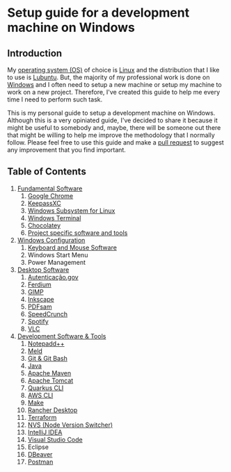 # Setup guide for a development machine on Windows

## Introduction

My [operating system (OS)](https://en.wikipedia.org/wiki/Operating_system) of choice is [Linux](https://en.wikipedia.org/wiki/Linux) and the distribution that I like to use is [Lubuntu](https://lubuntu.me). But, the majority of my professional work is done on [Windows](https://www.microsoft.com/en-us/windows) and I often need to setup a new machine or setup my machine to work on a new project. Therefore, I've created this guide to help me every time I need to perform such task.

This is my personal guide to setup a development machine on Windows. Although this is a very opiniated guide, I've decided to share it because it might be useful to somebody and, maybe, there will be someone out there that might be willing to help me improve the methodology that I normally follow. Please feel free to use this guide and make a [pull request](https://docs.github.com/en/pull-requests/collaborating-with-pull-requests/proposing-changes-to-your-work-with-pull-requests/about-pull-requests) to suggest any improvement that you find important.

## Table of Contents

1. [Fundamental Software](./1-fundamental-software.md)
    1. [Google Chrome](./1-fundamental-software.md#11-google-chrome)
    2. [KeepassXC](./1-fundamental-software.md#12-keepassxc)
    3. [Windows Subsystem for Linux](./1-fundamental-software.md#13-windows-subsystem-for-linux)
    4. [Windows Terminal](./1-fundamental-software.md#14-windows-terminal)
    5. [Chocolatey](./1-fundamental-software.md#15-chocolatey)
    6. [Project specific software and tools](./1-fundamental-software.md#16-project-specific-software-and-tools)
2. [Windows Configuration](./2-windows-configuration.md)
    1. [Keyboard and Mouse Software](./2-windows-configuration.md#21-keyboard-and-mouse-software)
    2. Windows Start Menu
    3. Power Management
3. [Desktop Software](./3-desktop-software.md)
    1. [Autenticação.gov](./3-desktop-software.md#31-autenticaçãogov)
    2. [Ferdium](./3-desktop-software.md#32-ferdium)
    3. [GIMP](./3-desktop-software.md#33-gimp)
    4. [Inkscape](./3-desktop-software.md#34-inkscape)
    5. [PDFsam](./3-desktop-software.md#35-pdfsam)
    6. [SpeedCrunch](3-desktop-software.md#36-speedcrunch)
    7. [Spotify](./3-desktop-software.md#37-spotify)
    8. [VLC](./3-desktop-software.md#38-vlc)
4. [Development Software & Tools](./4-development-software-and-tools.md)
    1. [Notepadd++](./4-development-software-and-tools.md#41-notepad)
    2. [Meld](./4-development-software-and-tools.md#42-meld)
    3. [Git & Git Bash](./4-development-software-and-tools.md#43-git--git-bash)
    4. [Java](./4-development-software-and-tools.md#44-java)
    5. [Apache Maven](./4-development-software-and-tools.md#45-apache-maven)
    6. [Apache Tomcat](./4-development-software-and-tools.md#46-apache-tomcat)
    7. [Quarkus CLI](./4-development-software-and-tools.md#47-quarkus-cli)
    8. [AWS CLI](./4-development-software-and-tools.md#48-aws-cli)
    9. [Make](./4-development-software-and-tools.md#49-make)
    10. [Rancher Desktop](./4-development-software-and-tools.md#410-rancher-desktop)
    11. [Terraform](./4-development-software-and-tools.md#411-terraform)
    12. [NVS (Node Version Switcher)](./4-development-software-and-tools.md#412-nvs-node-version-switcher)
    13. [IntelliJ IDEA](./4-development-software-and-tools.md#413-intellij-idea)
    14. [Visual Studio Code](./4-development-software-and-tools.md#414-visual-studio-code)
    15. Eclipse
    16. [DBeaver](./4-development-software-and-tools.md#416-dbeaver)
    17. [Postman](./4-development-software-and-tools.md#417-postman)
